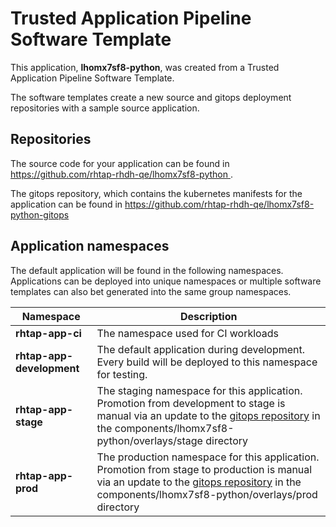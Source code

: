 # Trusted Application Pipeline Software Template

This application, **lhomx7sf8-python**, was created from a Trusted Application Pipeline Software Template.

The software templates create a new source and gitops deployment repositories with a sample source application. 

## Repositories

The source code for your application can be found in [https://github.com/rhtap-rhdh-qe/lhomx7sf8-python ](https://github.com/rhtap-rhdh-qe/lhomx7sf8-python ).
 
The gitops repository, which contains the kubernetes manifests for the application can be found in 
[https://github.com/rhtap-rhdh-qe/lhomx7sf8-python-gitops ](https://github.com/rhtap-rhdh-qe/lhomx7sf8-python-gitops ) 

## Application namespaces 

The default application will be found in the following namespaces. Applications can be deployed into unique namespaces or multiple software templates can also bet generated into the same group namespaces.  

|  Namespace   |  Description   |  
| -------- | -------- |
| **rhtap-app-ci** | The namespace used for CI workloads |
| **rhtap-app-development** | The default application during development. Every build will be deployed to this namespace for testing. |
| **rhtap-app-stage** | The staging namespace for this application. Promotion from development to stage is manual via an update to the [gitops repository](https://github.com/rhtap-rhdh-qe/lhomx7sf8-python-gitops ) in the components/lhomx7sf8-python/overlays/stage directory |
| **rhtap-app-prod** | The production namespace for this application. Promotion from stage to production is manual via an update to the [gitops repository](https://github.com/rhtap-rhdh-qe/lhomx7sf8-python-gitops ) in the components/lhomx7sf8-python/overlays/prod directory |
